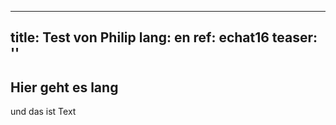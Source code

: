 
---
title: Test von Philip
lang: en
ref: echat16
teaser: ''
---

## Hier geht es lang
und das ist Text
